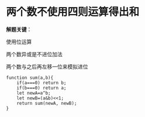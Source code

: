 # 两个数不使用四则运算得出和

**解题关键**：

使用位运算

两个数异或是不进位加法

两个数与之后再左移一位来模拟进位

```
function sum(a,b){
	if(a===0) return b;
	if(b===0) return a;
	let newA=a^b;
	let newB=(a&b)<<1;
	return sum(newA, newB);
}
```

